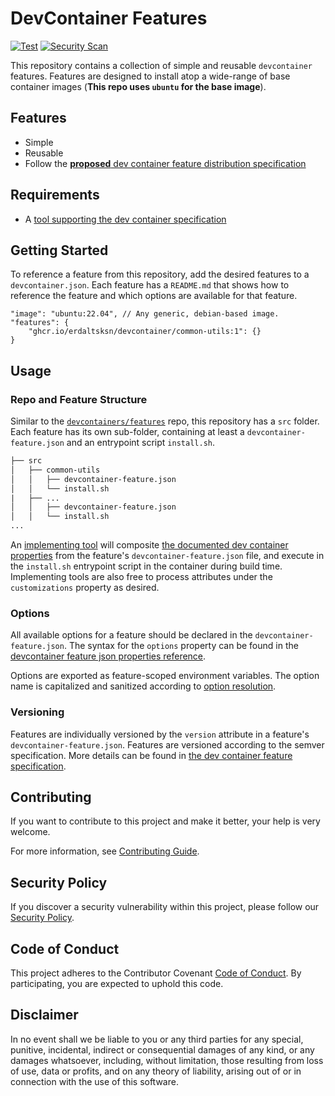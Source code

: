 # DevContainer Features

[![Test](https://github.com/erdaltsksn/devcontainer/actions/workflows/test.yml/badge.svg)](https://github.com/erdaltsksn/devcontainer/actions/workflows/test.yml)
[![Security Scan](https://github.com/erdaltsksn/devcontainer/actions/workflows/security.yml/badge.svg)](https://github.com/erdaltsksn/devcontainer/actions/workflows/security.yml)

This repository contains a collection of simple and reusable `devcontainer`
features. Features are designed to install atop a wide-range of base container
images (**This repo uses `ubuntu` for the base image**).

## Features

- Simple
- Reusable
- Follow the [**proposed**  dev container feature distribution specification](https://containers.dev/implementors/features-distribution/)

## Requirements

- A [tool supporting the dev container specification](https://containers.dev/supporting)

## Getting Started

To reference a feature from this repository, add the desired features to a
`devcontainer.json`. Each feature has a `README.md` that shows how to reference
the feature and which options are available for that feature.

```jsonc
"image": "ubuntu:22.04", // Any generic, debian-based image.
"features": {
    "ghcr.io/erdaltsksn/devcontainer/common-utils:1": {}
}
```

## Usage

### Repo and Feature Structure

Similar to the [`devcontainers/features`](https://github.com/devcontainers/features)
repo, this repository has a `src` folder. Each feature has its own sub-folder,
containing at least a `devcontainer-feature.json` and an entrypoint script
`install.sh`.

```html
├── src
│   ├── common-utils
│   │   ├── devcontainer-feature.json
│   │   └── install.sh
|   ├── ...
│   │   ├── devcontainer-feature.json
│   │   └── install.sh
...
```

An [implementing tool](https://containers.dev/supporting#tools) will composite
[the documented dev container properties](https://containers.dev/implementors/features/#devcontainer-feature-json-properties)
from the feature's `devcontainer-feature.json` file, and execute in the
`install.sh` entrypoint script in the container during build time. Implementing
tools are also free to process attributes under the `customizations` property as
desired.

### Options

All available options for a feature should be declared in the
`devcontainer-feature.json`. The syntax for the `options` property can be found
in the [devcontainer feature json properties reference](https://containers.dev/implementors/features/#devcontainer-feature-json-properties).

Options are exported as feature-scoped environment variables. The option name is
capitalized and sanitized according to [option resolution](https://containers.dev/implementors/features/#option-resolution).

### Versioning

Features are individually versioned by the `version` attribute in a feature's
`devcontainer-feature.json`. Features are versioned according to the semver
specification. More details can be found in [the dev container feature specification](https://containers.dev/implementors/features/#versioning).

## Contributing

If you want to contribute to this project and make it better, your help is very
welcome.

For more information, see [Contributing Guide](https://github.com/erdaltsksn/.github/blob/main/CONTRIBUTING.md).

## Security Policy

If you discover a security vulnerability within this project, please follow our
[Security Policy](https://github.com/erdaltsksn/.github/blob/main/SECURITY.md).

## Code of Conduct

This project adheres to the Contributor Covenant [Code of Conduct](https://github.com/erdaltsksn/.github/blob/main/CODE_OF_CONDUCT.md).
By participating, you are expected to uphold this code.

## Disclaimer

In no event shall we be liable to you or any third parties for any special,
punitive, incidental, indirect or consequential damages of any kind, or any
damages whatsoever, including, without limitation, those resulting from loss of
use, data or profits, and on any theory of liability, arising out of or in
connection with the use of this software.
